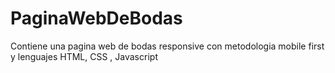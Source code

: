 # PaginaWebDeBodas
Contiene una pagina web de bodas responsive con metodologia mobile first y lenguajes HTML, CSS , Javascript
